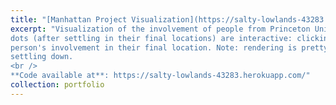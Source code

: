 ```yaml
---
title: "[Manhattan Project Visualization](https://salty-lowlands-43283.herokuapp.com/)"
excerpt: "Visualization of the involvement of people from Princeton University in the Manhattan Project. All moving
dots (after settling in their final locations) are interactive: clicking them will give a short audio clip of the
person's involvement in their final location. Note: rendering is pretty compute-intensive, so it may be choppy before
settling down. 
<br />
**Code available at**: https://salty-lowlands-43283.herokuapp.com/"
collection: portfolio
---
```

